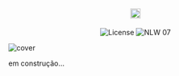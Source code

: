 <h1 align="center">
  <img alt="DoWhile2021 Web HTML" height="20" title="DoWhile20201 Web HTML" src=".github/logo.png" />
</h1>

<p align="center">
  <img alt="License" src="https://img.shields.io/static/v1?label=license&message=MIT&color=FFCD1E&labelColor=0A1033">

 <img src="https://img.shields.io/static/v1?label=NLW&message=07&color=FFCD1E&labelColor=0A1033" alt="NLW 07" />
</p>

![cover](.github/banner.png)

em construção...
